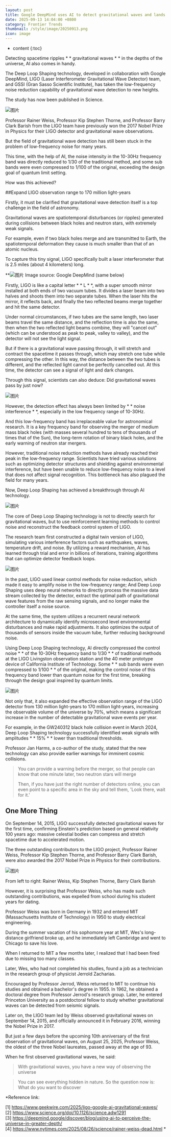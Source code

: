 ```yaml
---
layout: post
title: Google DeepMind uses AI to detect gravitational waves and lands on Science platform
date: 2025-09-13 14:04:00 +0800
category: Frontier Trends
thumbnail: /style/image/20250913.png
icon: image
---
```

* content
{:toc}

Detecting spacetime ripples * * gravitational waves * * in the depths of the universe, AI also comes in handy.

The Deep Loop Shaping technology, developed in collaboration with Google DeepMind, LIGO (Laser Interferometer Gravitational Wave Detector) team, and GSSI (Gran Sasso Scientific Institute), has taken the low-frequency noise reduction capability of gravitational wave detection to new heights.

The study has now been published in Science.

![图片](/style/image/2025-09-13/1.png)

Professor Rainer Weiss, Professor Kip Stephen Thorne, and Professor Barry Clark Barish from the LIGO team have previously won the 2017 Nobel Prize in Physics for their LIGO detector and gravitational wave observations.

But the field of gravitational wave detection has still been stuck in the problem of low-frequency noise for many years.

This time, with the help of AI, the noise intensity in the 10-30Hz frequency band was directly reduced to 1/30 of the traditional method, and some sub bands were even compressed to 1/100 of the original, exceeding the design goal of quantum limit setting.

How was this achieved?

##Expand LIGO observation range to 170 million light-years

Firstly, it must be clarified that gravitational wave detection itself is a top challenge in the field of astronomy.

Gravitational waves are spatiotemporal disturbances (or ripples) generated during collisions between black holes and neutron stars, with extremely weak signals.

For example, even if two black holes merge and are transmitted to Earth, the spatiotemporal deformation they cause is much smaller than that of an atomic nucleus.

To capture this tiny signal, LIGO specifically built a laser interferometer that is 2.5 miles (about 4 kilometers) long.

**![图片](/style/image/2025-09-13/2.png)
Image source: Google DeepMind (same below)

Firstly, LIGO is like a capital letter * * L * *, with a super smooth mirror installed at both ends of two vacuum tubes. It divides a laser beam into two halves and shoots them into two separate tubes. When the laser hits the mirror, it reflects back, and finally the two reflected beams merge together and hit the same detector.

Under normal circumstances, if two tubes are the same length, two laser beams travel the same distance, and the reflection time is also the same, then when the two reflected light beams combine, they will "cancel out" (which can be understood as peak to peak, valley to valley), and the detector will not see the light signal.

But if there is a gravitational wave passing through, it will stretch and contract the spacetime it passes through, which may stretch one tube while compressing the other. In this way, the distance between the two tubes is different, and the reflected light cannot be perfectly cancelled out. At this time, the detector can see a signal of light and dark changes.

Through this signal, scientists can also deduce: Did gravitational waves pass by just now?

![图片](/style/image/2025-09-13/3.png)

However, the detection effect has always been limited by * * noise interference * *, especially in the low frequency range of 10-30Hz.

And this low-frequency band has irreplaceable value for astronomical research. It is a key frequency band for observing the merger of medium mass black holes (with masses several hundred to tens of thousands of times that of the Sun), the long-term rotation of binary black holes, and the early warning of neutron star mergers.

However, traditional noise reduction methods have already reached their peak in the low-frequency range. Scientists have tried various solutions such as optimizing detector structures and shielding against environmental interference, but have been unable to reduce low-frequency noise to a level that does not affect signal recognition. This bottleneck has also plagued the field for many years.

Now, Deep Loop Shaping has achieved a breakthrough through AI technology.

![图片](/style/image/2025-09-13/4.png)

The core of Deep Loop Shaping technology is not to directly search for gravitational waves, but to use reinforcement learning methods to control noise and reconstruct the feedback control system of LIGO.

The research team first constructed a digital twin version of LIGO, simulating various interference factors such as earthquakes, waves, temperature drift, and noise. By utilizing a reward mechanism, AI has learned through trial and error in billions of iterations, training algorithms that can optimize detector feedback loops.

![图片](/style/image/2025-09-13/5.png)

In the past, LIGO used linear control methods for noise reduction, which made it easy to amplify noise in the low-frequency range; And Deep Loop Shaping uses deep neural networks to directly process the massive data stream collected by the detector, extract the optimal path of gravitational wave features from the raw sensing signals, and no longer make the controller itself a noise source.

At the same time, the system utilizes a recurrent neural network architecture to dynamically identify microsecond level environmental disturbances and make rapid adjustments. It also optimizes the output of thousands of sensors inside the vacuum tube, further reducing background noise.

Using Deep Loop Shaping technology, AI directly compressed the control noise * * of the 10-30Hz frequency band to 1/30 * * of traditional methods at the LIGO Livingston observation station and the 40 meter prototype device of California Institute of Technology. Some * * sub bands were even compressed to 1/100 * * of the original, making the control noise of this frequency band lower than quantum noise for the first time, breaking through the design goal inspired by quantum limits.

![图片](/style/image/2025-09-13/6.png)

Not only that, it also expanded the effective observation range of the LIGO detector from 130 million light-years to 170 million light-years, increasing the observable volume of the universe by 70%, which means a significant increase in the number of detectable gravitational wave events per year.

For example, in the GW240312 black hole collision event in March 2024, Deep Loop Shaping technology successfully identified weak signals with amplitudes * * 15% * * lower than traditional thresholds.

Professor Jan Harms, a co-author of the study, stated that the new technology can also provide earlier warnings for imminent cosmic collisions.

>You can provide a warning before the merger, so that people can know that one minute later, two neutron stars will merge
> 
>Then, if you have just the right number of detectors online, you can even point to a specific area in the sky and tell them, 'Look there, wait for it.'

## One More Thing

On September 14, 2015, LIGO successfully detected gravitational waves for the first time, confirming Einstein's prediction based on general relativity 100 years ago: massive celestial bodies can compress and stretch spacetime due to accelerated motion.

The three outstanding contributors to the LIGO project, Professor Rainer Weiss, Professor Kip Stephen Thorne, and Professor Barry Clark Barish, were also awarded the 2017 Nobel Prize in Physics for their contributions.

![图片](/style/image/2025-09-13/7.png)

From left to right: Rainer Weiss, Kip Stephen Thorne, Barry Clark Barish

However, it is surprising that Professor Weiss, who has made such outstanding contributions, was expelled from school during his student years for dating.

Professor Weiss was born in Germany in 1932 and entered MIT (Massachusetts Institute of Technology) in 1950 to study electrical engineering.

During the summer vacation of his sophomore year at MIT, Wes's long-distance girlfriend broke up, and he immediately left Cambridge and went to Chicago to save his love.

When I returned to MIT a few months later, I realized that I had been fired due to missing too many classes.

Later, Wes, who had not completed his studies, found a job as a technician in the research group of physicist Jerrold Zacharias.

Encouraged by Professor Jerrod, Weiss returned to MIT to continue his studies and obtained a bachelor's degree in 1955. In 1962, he obtained a doctoral degree from Professor Jerrod's research group. Later, he entered Princeton University as a postdoctoral fellow to study whether gravitational waves can be detected from seismic signals.

Later on, the LIGO team led by Weiss observed gravitational waves on September 14, 2015, and officially announced it in February 2016, winning the Nobel Prize in 2017.

But just a few days before the upcoming 10th anniversary of the first observation of gravitational waves, on August 25, 2025, Professor Weiss, the oldest of the three Nobel laureates, passed away at the age of 93.

When he first observed gravitational waves, he said:

>With gravitational waves, you have a new way of observing the universe

>You can see everything hidden in nature. So the question now is: What do you want to discover

*Reference link:

\[1\] https://www.geekwire.com/2025/ligo-google-ai-gravitational-waves/   
\[2\] https://www.science.org/doi/10.1126/science.adw1291   
\[3\] https://deepmind.google/discover/blog/using-ai-to-perceive-the-universe-in-greater-depth/   
\[4\] https://www.nytimes.com/2025/08/26/science/rainer-weiss-dead.html *